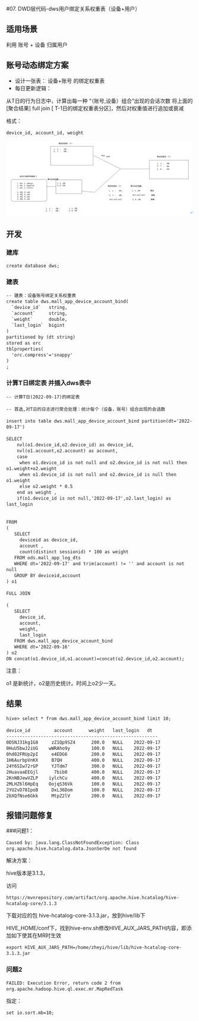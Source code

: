 #07. DWD层代码-dws用户绑定关系权重表（设备+用户）


## 适用场景

利用 账号 + 设备 归属用户 

## 账号动态绑定方案

* 设计一张表： 设备+账号 的绑定权重表
* 每日更新逻辑： 

从T日的行为日志中，计算出每一种 “（账号,设备）组合”出现的会话次数
将上面的 [聚合结果]  full join  [ T-1日的绑定权重表分区]，然后对权重值进行追加或衰减


格式： 

	device_id, account_id, weight


![](Images/10.png)


## 开发

### 建库

	create database dws;

### 建表

	-- 建表：设备账号绑定关系权重表
	create table dws.mall_app_device_account_bind(
	  `device_id`   string,
	  `account`     string,
	  `weight`      double,
	  `last_login`  bigint
	) 
	partitioned by (dt string)
	stored as orc
	tblproperties(
	  'orc.compress'='snappy'
	)
	;
	
### 计算T日绑定表 并插入dws表中

	-- 计算T日(2022-09-17)的绑定表
	
	-- 首选,对T日的日志进行聚合处理：统计每个（设备，账号）组合出现的会话数

	insert into table dws.mall_app_device_account_bind partition(dt='2022-09-17')

	SELECT
	    nvl(o1.device_id,o2.device_id) as device_id,
	    nvl(o1.account,o2.account) as account,
	    case 
	     when o1.device_id is not null and o2.device_id is not null then o1.weight+o2.weight
	     when o1.device_id is not null and o2.device_id is null then o1.weight
	     else o2.weight * 0.5 
	    end as weight ,
	    if(o1.device_id is not null,'2022-09-17',o2.last_login) as last_login
	    
	
	FROM 
	(
	   SELECT
	     deviceid as device_id,
	     account ,
	     count(distinct sessionid) * 100 as weight
	   FROM ods.mall_app_log_dts
	   WHERE dt='2022-09-17' and trim(account) != '' and account is not null
	   GROUP BY deviceid,account
	) o1
	
	FULL JOIN 
	
	(
	   SELECT
	     device_id,
	     account,
	     weight,
	     last_login
	   FROM dws.mall_app_device_account_bind 
	   WHERE dt='2022-09-16'
	) o2
	ON concat(o1.device_id,o1.account)=concat(o2.device_id,o2.account);
	
注意：

o1 是新统计，o2是历史统计。时间上o2少一天。


## 结果


	hive> select * from dws.mall_app_device_account_bind limit 10;
	
	device_id         account      weight   last_login   dt
	---------------------------------------------------------
	0DSNJ31kg1G8     zZ1Qp9SZ4      200.0   NULL    2022-09-17
	0HuU5bwJ2iUG    wWRAho9y        100.0   NULL    2022-09-17
	0hd02FRUp2pI     e4EDG6  		200.0   NULL    2022-09-17
	1H6AurbpVnKX     B7QH    		400.0   NULL    2022-09-17
	24Y6SIw72rGP     YJTdm7  		300.0   NULL    2022-09-17
	2HuavaaEEGjl      7bib0   		400.0   NULL    2022-09-17
	2KnNBJewVZLP    iylchCu 		400.0   NULL    2022-09-17
	2MLHZ6l6HpEq    OojqS36Vk       100.0   NULL    2022-09-17
	2YU2vD78IpoB     DxL36Dom       100.0   NULL    2022-09-17
	2bXQfNse6Gkk     MtpZ2lV 		200.0   NULL    2022-09-17




## 报错问题修复

###问题1：

	Caused by: java.lang.ClassNotFoundException: Class org.apache.hive.hcatalog.data.JsonSerDe not found
	
解决方案：

hive版本是3.1.3，

访问

	https://mvnrepository.com/artifact/org.apache.hive.hcatalog/hive-hcatalog-core/3.1.3

下载对应的包  hive-hcatalog-core-3.1.3.jar，放到hive/lib下


HIVE_HOME/conf下，找到hive-env.sh修改HIVE_AUX_JARS_PATH内容，即添加如下使其在MR时生效

	export HIVE_AUX_JARS_PATH=/home/zheyi/hive/lib/hive-hcatalog-core-3.1.3.jar

### 问题2

	FAILED: Execution Error, return code 2 from org.apache.hadoop.hive.ql.exec.mr.MapRedTask
	
指定：	
	
	set io.sort.mb=10;




